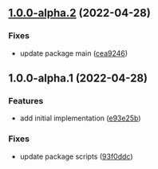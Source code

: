 

## [1.0.0-alpha.2](https://github.com/syfrtech/svelte-storestore/compare/1.0.0-alpha.1...1.0.0-alpha.2) (2022-04-28)


### Fixes

* update package main ([cea9246](https://github.com/syfrtech/svelte-storestore/commit/cea924601b649d46837a8ccf6893d9f345914999))

## 1.0.0-alpha.1 (2022-04-28)


### Features

* add initial implementation ([e93e25b](https://github.com/syfrtech/svelte-storestore/commit/e93e25b5d2ed77f7ff60a21faa90ce454d644b51))


### Fixes

* update package scripts ([93f0ddc](https://github.com/syfrtech/svelte-storestore/commit/93f0ddc1f2c5fd0205045fb0e4e83edf70fe6f4d))